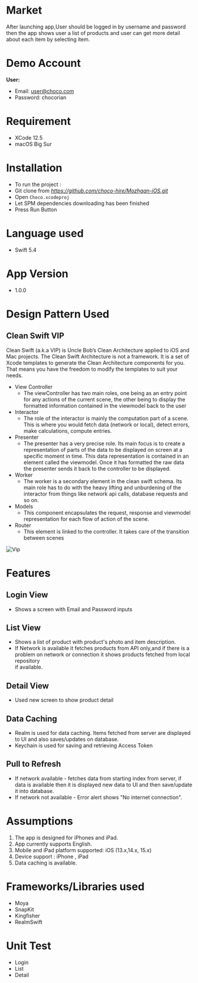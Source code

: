 # Market
After launching app,User should be logged in by username and password then the app shows user a list of products and user can get more detail about each item by selecting item. 


# Demo Account
**User:**
 - Email: user@choco.com 
 - Password: chocorian


# Requirement
- XCode 12.5
- macOS Big Sur

# Installation
- To run the project :
- Git clone from *https://github.com/choco-hire/Mozhgan-iOS.git*
- Open `Choco.xcodeproj`
- Let SPM dependencies downloading has been finished
- Press Run Button

# Language used 
- Swift 5.4

# App Version
- 1.0.0 
# Design Pattern Used

## Clean Swift VIP
Clean Swift (a.k.a VIP) is Uncle Bob’s Clean Architecture applied to iOS and Mac projects. The Clean Swift Architecture is not a framework. It is a set of Xcode templates to generate the Clean Architecture components for you. That means you have the freedom to modify the templates to suit your needs.
- View Controller
  - The viewController has two main roles, one being as an entry point for any actions of the current scene, the other being to display the formatted information contained in the viewmodel back to the user
- Interactor
  - The role of the interactor is mainly the computation part of a scene. This is where you would fetch data (network or local), detect errors, make calculations, compute entries.
- Presenter
  - The presenter has a very precise role. Its main focus is to create a representation of parts of the data to be displayed on screen at a specific moment in time. This data representation is contained in an element called the viewmodel. Once it has formatted the raw data the presenter sends it back to the controller to be displayed.
- Worker
  - The worker is a secondary element in the clean swift schema. Its main role has to do with the heavy lifting and unburdening of the interactor from things like network api calls, database requests and so on.
- Models
  - This component encapsulates the request, response and viewmodel representation for each flow of action of the scene.
- Router
  - This element is linked to the controller. It takes care of the transition between scenes 

![Vip](https://www.netguru.com/hs-fs/hubfs/894db5a4-4fdf-4928-b887-07836f7ec843.jpeg?width=1604&name=894db5a4-4fdf-4928-b887-07836f7ec843.jpeg)

# Features

## Login View
- Shows a screen with Email and Password inputs

## List View
- Shows a list of product with product's photo and item description.
- If Network is available it fetches products from API only,and if there is a problem on network or connection it shows products fetched from local repository  
  if available.

## Detail View
- Used new screen to show  product detail

## Data Caching
- Realm is used for data caching. Items fetched from server are displayed to UI and also saves/updates on database.
- Keychain is used for saving and retrieving Access Token

## Pull to Refresh
- If network available - fetches data from starting index from server, if data is available then it is displayed new data to UI and then save/update it into database.
- If network not available - Error alert shows "No internet connection".


# Assumptions        
 1. The app is designed for iPhones and iPad.        
 2. App currently supports English.
 3. Mobile and iPad platform supported: iOS (13.x,14.x, 15.x)        
 4. Device support : iPhone , iPad  
 5. Data caching is available.



# Frameworks/Libraries used
- Moya
- SnapKit
- Kingfisher
- RealmSwift


# Unit Test
- Login
- List
- Detail




